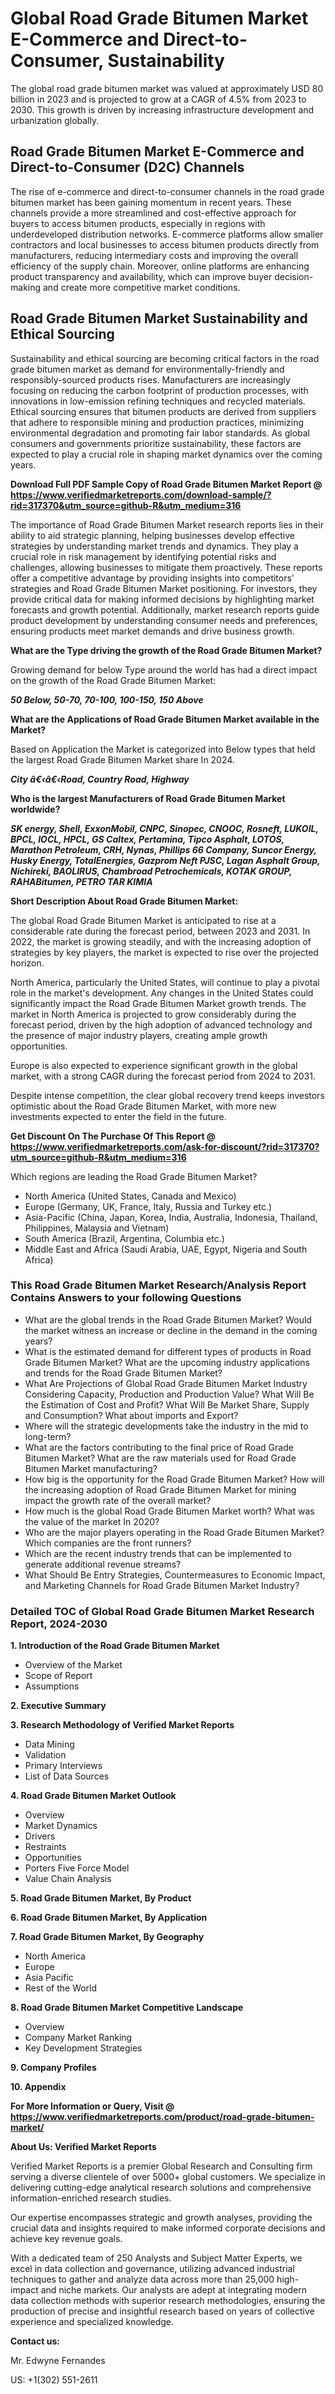 <h1>Global Road Grade Bitumen Market E-Commerce and Direct-to-Consumer, Sustainability</h1><p class=""><p>The global road grade bitumen market was valued at approximately USD 80 billion in 2023 and is projected to grow at a CAGR of 4.5% from 2023 to 2030. This growth is driven by increasing infrastructure development and urbanization globally.</p><h2>Road Grade Bitumen Market E-Commerce and Direct-to-Consumer (D2C) Channels</h2><p>The rise of e-commerce and direct-to-consumer channels in the road grade bitumen market has been gaining momentum in recent years. These channels provide a more streamlined and cost-effective approach for buyers to access bitumen products, especially in regions with underdeveloped distribution networks. E-commerce platforms allow smaller contractors and local businesses to access bitumen products directly from manufacturers, reducing intermediary costs and improving the overall efficiency of the supply chain. Moreover, online platforms are enhancing product transparency and availability, which can improve buyer decision-making and create more competitive market conditions.</p><h2>Road Grade Bitumen Market Sustainability and Ethical Sourcing</h2><p>Sustainability and ethical sourcing are becoming critical factors in the road grade bitumen market as demand for environmentally-friendly and responsibly-sourced products rises. Manufacturers are increasingly focusing on reducing the carbon footprint of production processes, with innovations in low-emission refining techniques and recycled materials. Ethical sourcing ensures that bitumen products are derived from suppliers that adhere to responsible mining and production practices, minimizing environmental degradation and promoting fair labor standards. As global consumers and governments prioritize sustainability, these factors are expected to play a crucial role in shaping market dynamics over the coming years.</p></p><p class=""><strong>Download Full PDF Sample Copy of Road Grade Bitumen Market Report @ <a href="https://www.verifiedmarketreports.com/download-sample/?rid=317370&utm_source=github-R&utm_medium=316" target="_blank">https://www.verifiedmarketreports.com/download-sample/?rid=317370&utm_source=github-R&utm_medium=316</a></strong></p><p>The importance of&nbsp;Road Grade Bitumen Market research reports lies in their ability to aid strategic planning, helping businesses develop effective strategies by understanding market trends and dynamics. They play a crucial role in risk management by identifying potential risks and challenges, allowing businesses to mitigate them proactively. These reports offer a competitive advantage by providing insights into competitors' strategies and Road Grade Bitumen Market positioning. For investors, they provide critical data for making informed decisions by highlighting market forecasts and growth potential. Additionally, market research reports guide product development by understanding consumer needs and preferences, ensuring products meet market demands and drive business growth.</p><p><strong>What are the&nbsp;Type driving the growth of the Road Grade Bitumen Market?</strong></p><p id="" class="">Growing demand for below Type around the world has had a direct impact on the growth of the Road Grade Bitumen Market:</p><p class=""><em><strong>50 Below, 50-70, 70-100, 100-150, 150 Above</strong></em></p><p class=""><strong>What are the&nbsp;Applications&nbsp;of Road Grade Bitumen Market available in the Market?</strong></p><p id="" class="">Based on Application the Market is categorized into Below types that held the largest Road Grade Bitumen Market share In 2024.</p><p class=""><em><strong>City â€‹â€‹Road, Country Road, Highway</strong></em></p><p class=""><strong>Who is the largest Manufacturers of Road Grade Bitumen Market worldwide?</strong></p><p><em><strong>SK energy, Shell, ExxonMobil, CNPC, Sinopec, CNOOC, Rosneft, LUKOIL, BPCL, IOCL, HPCL, GS Caltex, Pertamina, Tipco Asphalt, LOTOS, Marathon Petroleum, CRH, Nynas, Phillips 66 Company, Suncor Energy, Husky Energy, TotalEnergies, Gazprom Neft PJSC, Lagan Asphalt Group, Nichireki, BAOLIRUS, Chambroad Petrochemicals, KOTAK GROUP, RAHABitumen, PETRO TAR KIMIA</strong></em></p><p id="" class=""><strong>Short Description About Road Grade Bitumen Market:</strong></p><p>The global Road Grade Bitumen Market is anticipated to rise at a considerable rate during the forecast period, between 2023 and 2031. In 2022, the market is growing steadily, and with the increasing adoption of strategies by key players, the market is expected to rise over the projected horizon.</p><p>North America, particularly the United States, will continue to play a pivotal role in the market's development. Any changes in the United States could significantly impact the Road Grade Bitumen Market growth trends. The market in North America is projected to grow considerably during the forecast period, driven by the high adoption of advanced technology and the presence of major industry players, creating ample growth opportunities.</p><p>Europe is also expected to experience significant growth in the global market, with a strong CAGR during the forecast period from 2024 to 2031.</p><p>Despite intense competition, the clear global recovery trend keeps investors optimistic about the Road Grade Bitumen Market, with more new investments expected to enter the field in the future.</p><p id="" class=""><strong>Get Discount On The Purchase Of This Report @ <a href="https://www.verifiedmarketreports.com/ask-for-discount/?rid=317370?utm_source=github-R&utm_medium=316" target="_blank">https://www.verifiedmarketreports.com/ask-for-discount/?rid=317370?utm_source=github-R&utm_medium=316</a></strong></p><p class="">Which regions are leading the Road Grade Bitumen Market?</p><ul><li>North America (United States, Canada and Mexico)</li><li>Europe (Germany, UK, France, Italy, Russia and Turkey etc.)</li><li>Asia-Pacific (China, Japan, Korea, India, Australia, Indonesia, Thailand, Philippines, Malaysia and Vietnam)</li><li>South America (Brazil, Argentina, Columbia etc.)</li><li>Middle East and Africa (Saudi Arabia, UAE, Egypt, Nigeria and South Africa)</li></ul><h3 id="" class="">This Road Grade Bitumen Market Research/Analysis Report Contains Answers to your following Questions</h3><ul><li>What are the global trends in the Road Grade Bitumen Market? Would the market witness an increase or decline in the demand in the coming years?</li><li>What is the estimated demand for different types of products in Road Grade Bitumen Market? What are the upcoming industry applications and trends for the Road Grade Bitumen Market?</li><li>What Are Projections of Global Road Grade Bitumen Market Industry Considering Capacity, Production and Production Value? What Will Be the Estimation of Cost and Profit? What Will Be Market Share, Supply and Consumption? What about imports and Export?</li><li>Where will the strategic developments take the industry in the mid to long-term?</li><li>What are the factors contributing to the final price of Road Grade Bitumen Market? What are the raw materials used for Road Grade Bitumen Market manufacturing?</li><li>How big is the opportunity for the Road Grade Bitumen Market? How will the increasing adoption of Road Grade Bitumen Market for mining impact the growth rate of the overall market?</li><li>How much is the global Road Grade Bitumen Market worth? What was the value of the market In 2020?</li><li>Who are the major players operating in the Road Grade Bitumen Market? Which companies are the front runners?</li><li>Which are the recent industry trends that can be implemented to generate additional revenue streams?</li><li>What Should Be Entry Strategies, Countermeasures to Economic Impact, and Marketing Channels for Road Grade Bitumen Market Industry?</li></ul><h3 id="" class="">Detailed TOC of Global Road Grade Bitumen Market Research Report, 2024-2030</h3><p id="" class=""><strong>1. Introduction of the Road Grade Bitumen Market</strong></p><ul><li>Overview of the Market</li><li>Scope of Report</li><li>Assumptions</li></ul><p id="" class=""><strong>2. Executive Summary</strong></p><p id="" class=""><strong>3. Research Methodology of Verified Market Reports</strong></p><ul><li>Data Mining</li><li>Validation</li><li>Primary Interviews</li><li>List of Data Sources</li></ul><p id="" class=""><strong>4. Road Grade Bitumen Market Outlook</strong></p><ul><li>Overview</li><li>Market Dynamics</li><li>Drivers</li><li>Restraints</li><li>Opportunities</li><li>Porters Five Force Model</li><li>Value Chain Analysis</li></ul><p id="" class=""><strong>5. Road Grade Bitumen Market, By Product</strong></p><p id="" class=""><strong>6. Road Grade Bitumen Market, By Application</strong></p><p id="" class=""><strong>7. Road Grade Bitumen Market, By Geography</strong></p><ul><li>North America</li><li>Europe</li><li>Asia Pacific</li><li>Rest of the World</li></ul><p id="" class=""><strong>8. Road Grade Bitumen Market Competitive Landscape</strong></p><ul><li>Overview</li><li>Company Market Ranking</li><li>Key Development Strategies</li></ul><p id="" class=""><strong>9. Company Profiles</strong></p><p id="" class=""><strong>10. Appendix</strong></p><p id="" class=""><strong>For More Information or Query, Visit @ <a href="https://www.verifiedmarketreports.com/product/road-grade-bitumen-market/" target="_blank">https://www.verifiedmarketreports.com/product/road-grade-bitumen-market/</a></strong></p><p id="" class=""><strong>About Us: Verified Market Reports</strong></p><p id="" class="">Verified Market Reports is a premier Global Research and Consulting firm serving a diverse clientele of over 5000+ global customers. We specialize in delivering cutting-edge analytical research solutions and comprehensive information-enriched research studies.</p><p id="" class="">Our expertise encompasses strategic and growth analyses, providing the crucial data and insights required to make informed corporate decisions and achieve key revenue goals.</p><p id="" class="">With a dedicated team of 250 Analysts and Subject Matter Experts, we excel in data collection and governance, utilizing advanced industrial techniques to gather and analyze data across more than 25,000 high-impact and niche markets. Our analysts are adept at integrating modern data collection methods with superior research methodologies, ensuring the production of precise and insightful research based on years of collective experience and specialized knowledge.</p><p id="" class=""><strong>Contact us:</strong></p><p id="" class="">Mr. Edwyne Fernandes</p><p id="" class="">US: +1(302) 551-2611</p>